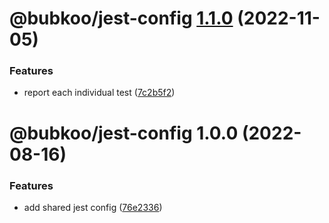 # @bubkoo/jest-config [1.1.0](https://github.com/bubkoo/configs/compare/@bubkoo/jest-config@1.0.0...@bubkoo/jest-config@1.1.0) (2022-11-05)


### Features

* report each individual test ([7c2b5f2](https://github.com/bubkoo/configs/commit/7c2b5f2de14884490252f4e033d7c896a5d8b8a0))

# @bubkoo/jest-config 1.0.0 (2022-08-16)


### Features

* add shared jest config ([76e2336](https://github.com/bubkoo/configs/commit/76e2336ec06682f8fa453a2a3e2b5ce750497774))
